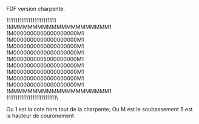 FDF version charpente.


11111111111111111111111\
1MMMMMMMMMMMMMMMMMMMMM1\
1M0000000000000000000M1\
1M0000000000000000000M1\
1M0000000000000000000M1\
1M0000000000000000000M1\
1M0000000005000000000M1\
1M0000000000000000000M1\
1M0000000000000000000M1\
1M0000000000000000000M1\
1M0000000000000000000M1\
1MMMMMMMMMMMMMMMMMMMMM1\
11111111111111111111111\

Ou 1 est la cote hors tout de la charpente;
Ou M est le soubassement
5 est la hauteur de couronement
